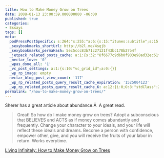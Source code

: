 ```yaml
---
title: How to Make Money Grow on Trees
date: 2008-01-13 23:00:59.000000000 -06:00
published: true
categories:
- Essays
tags: []
meta:
  podPressPostSpecific: s:264:"s:255:"a:6:{s:15:"itunes:subtitle";s:15:"##PostExcerpt##";s:14:"itunes:summary";s:15:"##PostExcerpt##";s:15:"itunes:keywords";s:17:"##WordPressCats##";s:13:"itunes:author";s:10:"##Global##";s:15:"itunes:explicit";s:7:"Default";s:12:"itunes:block";s:7:"Default";}";";
  _sexybookmarks_shortUrl: http://b2l.me/4sqjb
  _sexybookmarks_permaHash: 5ec5ccc83b71c27121f43bc178b27b4f
  _jetpack_related_posts_cache: a:1:{s:32:"8f6677c9d6b0f903e98ad32ec61f8deb";a:2:{s:7:"expires";i:1465471249;s:7:"payload";a:3:{i:0;a:1:{s:2:"id";i:398;}i:1;a:1:{s:2:"id";i:143;}i:2;a:1:{s:2:"id";i:968;}}}}
  _nectar_love: '0'
  _wpas_done_all: '1'
  _vc_post_settings: a:1:{s:10:"vc_grid_id";a:0:{}}
  _wp_rp_image: empty
  nectar_blog_post_view_count: '117'
  _wp_rp_related_posts_query_result_cache_expiration: '1525004123'
  _wp_rp_related_posts_query_result_cache_6: a:12:{i:0;O:8:"stdClass":2:{s:7:"post_id";s:3:"348";s:5:"score";s:17:"23.80105256339144";}i:1;O:8:"stdClass":2:{s:7:"post_id";s:3:"627";s:5:"score";s:17:"23.25671235565583";}i:2;O:8:"stdClass":2:{s:7:"post_id";s:3:"177";s:5:"score";s:18:"20.660810944947926";}i:3;O:8:"stdClass":2:{s:7:"post_id";s:3:"398";s:5:"score";s:18:"20.444083903325023";}i:4;O:8:"stdClass":2:{s:7:"post_id";s:3:"428";s:5:"score";s:18:"20.302303661307608";}i:5;O:8:"stdClass":2:{s:7:"post_id";s:3:"364";s:5:"score";s:18:"20.037210349559615";}i:6;O:8:"stdClass":2:{s:7:"post_id";s:2:"16";s:5:"score";s:17:"19.04682861946912";}i:7;O:8:"stdClass":2:{s:7:"post_id";s:3:"156";s:5:"score";s:17:"18.01275500037523";}i:8;O:8:"stdClass":2:{s:7:"post_id";s:2:"27";s:5:"score";s:17:"17.71814351773576";}i:9;O:8:"stdClass":2:{s:7:"post_id";s:2:"54";s:5:"score";s:18:"17.367208215823986";}i:10;O:8:"stdClass":2:{s:7:"post_id";s:4:"1373";s:5:"score";s:18:"16.752430522062998";}i:11;O:8:"stdClass":2:{s:7:"post_id";s:4:"1229";s:5:"score";s:18:"16.587047090392325";}}
permalink: "/how-to-make-money-grow-on-trees/"
---
```

Sherer has a great article about abundance.Â  A great read.</p>
>Great! So how do I make money grow on trees? Adopt a subconscious that BELIEVES and ACTS as if money comes abundantly and frequently. Change your character to your ideals, and your life will reflect these ideals and dreams. Become a person with confidence, empower other, give, and you will receive the fruits of your labor in return. Works everytime.</p></blockquote>
<p><a href="http://jmsherer.blogspot.com/2008/01/how-to-make-money-grow-on-trees.html" rel="nofollow">Living Infinitely: How to Make Money Grow on Trees</a></p>
